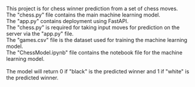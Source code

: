 This project is for chess winner prediction from a set of chess moves.<br />
The "chess.py" file contains the main machine learning model.<br />
The "app.py" contains deployment using FastAPI.<br />
The "chess.py" is required for taking input moves for prediction on the server via the "app.py" file.<br />
The "games.csv" file is the dataset used for training the machine learning model.<br />
The "ChessModel.ipynb" file contains the notebook file for the machine learning model.<br />
<br />
The model will return 0 if "black" is the predicted winner and 1 if "white" is the predicted winner.
